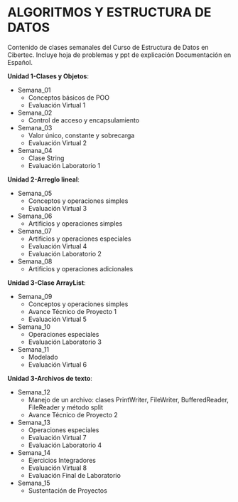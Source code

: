 ALGORITMOS Y ESTRUCTURA DE DATOS
========================

Contenido de clases semanales del Curso de Estructura de Datos en Cibertec. Incluye hoja de problemas y ppt de explicación
Documentación en Español.

__Unidad 1-Clases y Objetos__:
  - Semana_01
    - Conceptos básicos de POO
    - Evaluación Virtual 1
  - Semana_02
    - Control de acceso y encapsulamiento
  - Semana_03
    - Valor único, constante y sobrecarga
    - Evaluación Virtual 2
  - Semana_04
    - Clase String
    - Evaluación Laboratorio 1 

__Unidad 2-Arreglo lineal__:
  - Semana_05
    - Conceptos y operaciones simples
    - Evaluación Virtual 3
  - Semana_06
    - Artificios y operaciones simples
  - Semana_07
    - Artificios y operaciones especiales
    - Evaluación Virtual 4
    - Evaluación Laboratorio 2
  - Semana_08
    - Artificios y operaciones adicionales

__Unidad 3-Clase ArrayList__:
  - Semana_09
    - Conceptos y operaciones simples
    - Avance Técnico de Proyecto 1
    - Evaluación Virtual 5
  - Semana_10
    - Operaciones especiales
    - Evaluación Laboratorio 3
  - Semana_11
    - Modelado
    - Evaluación Virtual 6
    
__Unidad 3-Archivos de texto__:
  - Semana_12
    - Manejo de un archivo: clases PrintWriter, FileWriter, BufferedReader, FileReader y método split
    - Avance Técnico de Proyecto 2
  - Semana_13
    - Operaciones especiales
    - Evaluación Virtual 7
    - Evaluación Laboratorio 4
  - Semana_14
    - Ejercicios Integradores
    - Evaluación Virtual 8 
    - Evaluación Final de Laboratorio
  - Semana_15
    - Sustentación de Proyectos   
    
